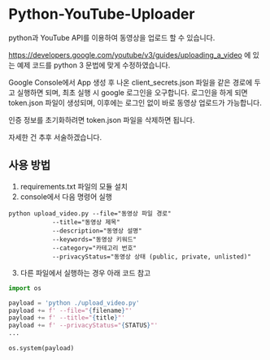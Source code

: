 # Python-YouTube-Uploader

python과 YouTube API를 이용하여 동영상을 업로드 할 수 있습니다.
 
https://developers.google.com/youtube/v3/guides/uploading_a_video 에 있는 예제 코드를 python 3 문법에 맞게 수정하였습니다.

Google Console에서 App 생성 후 나온 client_secrets.json 파일을 같은 경로에 두고 실행하면 되며, 최초 실행 시 google 로그인을 오구합니다.
로그인을 하게 되면 token.json 파일이 생성되며, 이후에는 로그인 없이 바로 동영상 업로드가 가능합니다.

인증 정보를 초기화하려면 token.json 파일을 삭제하면 됩니다.

자세한 건 추후 서술하겠습니다.

사용 방법
---
1. requirements.txt 파일의 모듈 설치
2. console에서 다음 명령어 실행

```shell
python upload_video.py --file="동영상 파일 경로"
			--title="동영상 제목"
			--description="동영상 설명"
			--keywords="동영상 키워드"
			--category="카테고리 번호"
			--privacyStatus="동영상 상태 (public, private, unlisted)"
```
											
3. 다른 파일에서 실행하는 경우 아래 코드 참고

```python
import os

payload = 'python ./upload_video.py'  
payload += f' --file="{filename}"'  
payload += f' --title="{title}"'  
payload += f' --privacyStatus="{STATUS}"'
...  
    
os.system(payload)
```
